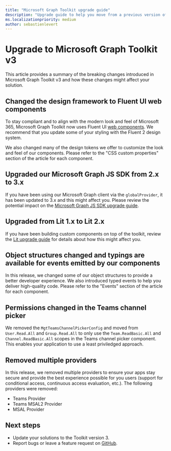 ```yaml
---
title: "Microsoft Graph Toolkit upgrade guide"
description: "Upgrade guide to help you move from a previous version of the Toolkit to the most recent."
ms.localizationpriority: medium
author: sebastienlevert
---
```


# Upgrade to Microsoft Graph Toolkit v3

This article provides a summary of the breaking changes introduced in Microsoft Graph Toolkit v3 and how these changes might affect your solution.

## Changed the design framework to Fluent UI web components

To stay compliant and to align with the modern look and feel of Microsoft 365, Microsoft Graph Toolkit now uses Fluent UI [web components](/fluent-ui/web-components/). We recommend that you update some of your styling with the Fluent 2 design system.

We also changed many of the design tokens we offer to customize the look and feel of our components. Please refer to the "CSS custom properties" section of the article for each component.

## Upgraded our Microsoft Graph JS SDK from 2.x to 3.x

If you have been using our Microsoft Graph client via the `globalProvider`, it has been updated to 3.x and this might affect you. Please review the potential impact on the [Microsoft Graph JS SDK upgrade guide](https://github.com/microsoftgraph/msgraph-sdk-javascript/blob/dev/changelogs/v3-upgrade-guide.md).

## Upgraded from Lit 1.x to Lit 2.x

If you have been building custom components on top of the toolkit, review the [Lit upgrade guide](https://lit.dev/docs/v2/releases/upgrade/) for details about how this might affect you.

## Object structures changed and typings are available for events emitted by our components

In this release, we changed some of our object structures to provide a better developer experience. We also introduced typed events to help you deliver high-quality code. Please refer to the "Events" section of the article for each component.

## Permissions changed in the Teams channel picker

We removed the `MgtTeamsChannelPickerConfig` and moved from `User.Read.All` and `Group.Read.All` to only use the `Team.ReadBasic.All` and `Channel.ReadBasic.All` scopes in the Teams channel picker component. This enables your application to use a least priviledged approach.

## Removed multiple providers

In this release, we removed multiple providers to ensure your apps stay secure and provide the best experience possible for you users (support for conditional access, continuous access evaluation, etc.). The following providers were removed:

- Teams Provider
- Teams MSAL2 Provider
- MSAL Provider

## Next steps

- Update your solutions to the Toolkit version 3.
- Report bugs or leave a feature request on [GitHub](https://aka.ms/mgt/issues).
